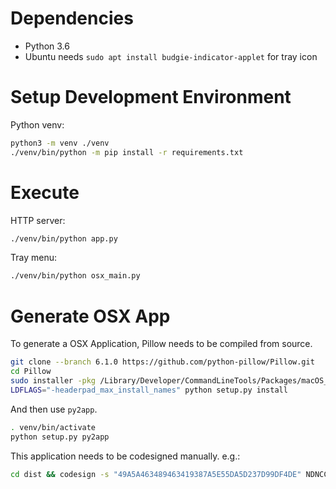 Dependencies
============
- Python 3.6
- Ubuntu needs `sudo apt install budgie-indicator-applet` for tray icon


Setup Development Environment
=============================
Python venv:
```bash
python3 -m venv ./venv
./venv/bin/python -m pip install -r requirements.txt
```

Execute
=======
HTTP server:
```bash
./venv/bin/python app.py
```

Tray menu:
```bash
./venv/bin/python osx_main.py
```

Generate OSX App
================
To generate a OSX Application, Pillow needs to be compiled from source.
```bash
git clone --branch 6.1.0 https://github.com/python-pillow/Pillow.git
cd Pillow
sudo installer -pkg /Library/Developer/CommandLineTools/Packages/macOS_SDK_headers_for_macOS_10.14.pkg -target /
LDFLAGS="-headerpad_max_install_names" python setup.py install
```
And then use `py2app`.
```bash
. venv/bin/activate
python setup.py py2app
```
This application needs to be codesigned manually. e.g.:
```bash
cd dist && codesign -s "49A5A463489463419387A5E55DA5D237D99DF4DE" NDNCC.app --deep --force
```
